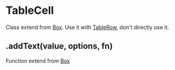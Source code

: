 # TableCell

Class extend from [Box](box.md). Use it with [TableRow](table-row.md#addCell), don't directly use it.

## .addText(value, options, fn)

Function extend from [Box](box.md#addText)
